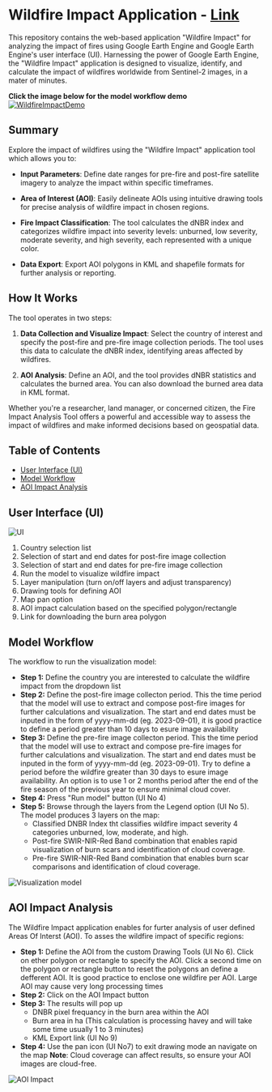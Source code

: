 # Wildfire Impact Application - [Link](https://ee-my-username32blue.projects.earthengine.app/view/wildfire-impact)

This repository contains the web-based application "Wildfire Impact" for analyzing the impact of fires using Google Earth Engine and Google Earth Engine's user interface (UI). Harnessing the power of Google Earth Engine, the "Wildfire Impact" application is designed to visualize, identify, and calculate the impact of wildfires worldwide from Sentinel-2 images, in a mater of minutes.

**Click the image below for the model workflow demo**
[![WildfireImpactDemo](https://img.youtube.com/vi/hG2sv7bSYec/maxresdefault.jpg)](https://youtu.be/hG2sv7bSYec)


## Summary

Explore the impact of wildfires using the "Wildfire Impact" application tool which allows you to:

- **Input Parameters**: Define date ranges for pre-fire and post-fire satellite imagery to analyze the impact within specific timeframes.

- **Area of Interest (AOI)**: Easily delineate AOIs using intuitive drawing tools for precise analysis of wildfire impact in chosen regions.

- **Fire Impact Classification**: The tool calculates the dNBR index and categorizes wildfire impact into severity levels: unburned, low severity, moderate severity, and high severity, each represented with a unique color.

- **Data Export**: Export AOI polygons in KML and shapefile formats for further analysis or reporting.

## How It Works

The tool operates in two steps:

1. **Data Collection and Visualize Impact**: Select the country of interest and specify the post-fire and pre-fire image collection periods. The tool uses this data to calculate the dNBR index, identifying areas affected by wildfires.

2. **AOI Analysis**: Define an AOI, and the tool provides dNBR statistics and calculates the burned area. You can also download the burned area data in KML format.

Whether you're a researcher, land manager, or concerned citizen, the Fire Impact Analysis Tool offers a powerful and accessible way to assess the impact of wildfires and make informed decisions based on geospatial data.

## Table of Contents

- [User Interface (UI)](#user-interface-ui)
- [Model Workflow](#model-workflow)
- [AOI Impact Analysis](#aoi-impact-analysis)

## User Interface (UI)

![UI](https://github.com/Akis32/GEE_Wildfire_Impact_app/assets/142306838/c5eb3428-fa73-4857-8690-aab9ad207455)


1. Country selection list
2. Selection of start and end dates for post-fire image collection
3. Selection of start and end dates for pre-fire image collection
4. Run the model to visualize wildfire impact
5. Layer manipulation (turn on/off layers and adjust transparency)
6. Drawing tools for defining AOI
7. Map pan option
8. AOI impact calculation based on the specified polygon/rectangle
9. Link for downloading the burn area polygon

## Model Workflow

The workflow to run the visualization model:

- **Step 1:** Define the country you are interested to calculate the wildfire impact from the dropdown list
- **Step 2:** Define the post-fire image collecton period. This the time period that the model will use to extract and compose post-fire images for further calculations and visualization. The start and end dates must be inputed in the form of yyyy-mm-dd (eg. 2023-09-01), it is good practice to define a period greater than 10 days to esure image availability
- **Step 3:**  Define the pre-fire image collecton period. This the time period that the model will use to extract and compose pre-fire images for further calculations and visualization. The start and end dates must be inputed in the form of yyyy-mm-dd (eg. 2023-09-01). Try to define a period before the wildfire greater than 30 days to esure image availability. An option is to use 1 or 2 months period after the end of the fire season of the previous year to ensure minimal cloud cover.
- **Step 4:** Press "Run model" button (UI No 4)
- **Step 5:** Browse through the layers from the Legend option (UI No 5).
   The model produces 3 layers on the map:
  - Classified DNBR Index tht classifies wildfire impact severity 4 categories unburned, low, moderate, and high.
  - Post-fire SWIR-NIR-Red Band combination that enables rapid visualization of burn scars and identification of cloud coverage.
  - Pre-fire SWIR-NIR-Red Band combination that enables burn scar comparisons and identification of cloud coverage.


![Visualization model](https://github.com/Akis32/GEE_Wildfire_Impact_app/assets/142306838/59780972-3394-438b-aad9-9e93e739e51d)


## AOI Impact Analysis

The Wildfire Impact application enables for furter analysis of user defined Areas Of Interst (AOI). To asses the wildfire impact of specific regions:

- **Step 1:** Define the AOI from the custom Drawing Tools (UI No 6). Click on ether polygon or rectangle to specify the AOI. Click a second time on the polygon or rectangle button to reset the polygons an define a defferent AOI. It is good practice to enclose one wildfire per AOI. Large AOI may cause very long processing times
- **Step 2:** Click on the AOI Impact button
- **Step 3:** The results will pop up
    - DNBR pixel frequancy in the burn area within the AOI
    - Burn area in ha (This calculation is processing havey and will take some time usually 1 to 3 minutes)
    - KML Export link (UI No 9)
- **Step 4:** Use the pan icon (UI No7) to exit drawing mode an navigate on the map
**Note**: Cloud coverage can affect results, so ensure your AOI images are cloud-free.

![AOI Impact](https://github.com/Akis32/GEE_Wildfire_Impact_app/assets/142306838/6f5573cc-302f-4f25-b158-91d18fa6898d)



